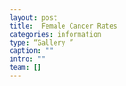 ```yaml
---
layout: post
title:  Female Cancer Rates
categories: information
type: “Gallery ”
caption: ""
intro: ""
team: []
---
```

